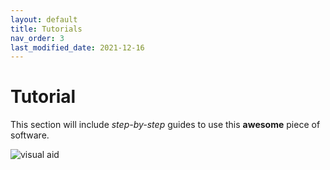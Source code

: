 ```yaml
---
layout: default
title: Tutorials
nav_order: 3
last_modified_date: 2021-12-16
---
```

# Tutorial

This section will include *step-by-step* guides to use this **awesome** piece of software. 

![visual aid](./assets/images/neuron-drawing.jpg)
